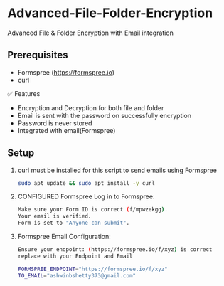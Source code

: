 # Advanced-File-Folder-Encryption
Advanced File &amp; Folder Encryption with Email integration

## Prerequisites
 - Formspree (https://formspree.io)
 - curl

✅ Features
- Encryption and Decryption for both file and folder
- Email is sent with the password on successfully encryption
- Password is never stored
- Integrated with email(Formspree)
 

## Setup
1. curl must be installed for this script to send emails using Formspree
    ```bash
   sudo apt update && sudo apt install -y curl
   ```
2. CONFIGURED Formspree Log in to Formspree:
     ```bash  
   Make sure your Form ID is correct (f/mpwzekgg).
   Your email is verified.
   Form is set to "Anyone can submit".
   ```
3. Formspree Email Configuration:
    ```bash
   Ensure your endpoint: (https://formspree.io/f/xyz) is correct
   replace with your Endpoint and Email
    
   FORMSPREE_ENDPOINT="https://formspree.io/f/xyz"
   TO_EMAIL="ashwinbshetty373@gmail.com"
   ```

   


